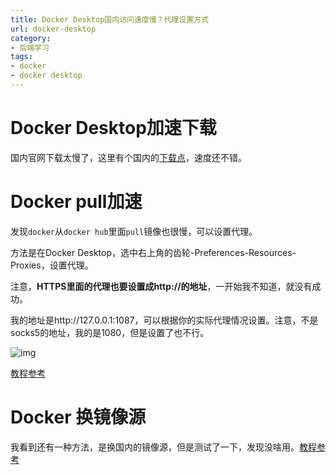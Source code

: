 ```yaml
---
title: Docker Desktop国内访问速度慢？代理设置方式
url: docker-desktop
category:
- 后端学习
tags:
- docker
- docker desktop
---
```


# Docker Desktop加速下载
国内官网下载太慢了，这里有个国内的[下载点](https://smartide.cn/zh/docs/install/docker/osx/)，速度还不错。

# Docker pull加速
发现`docker`从`docker hub`里面`pull`镜像也很慢，可以设置代理。

方法是在Docker Desktop，选中右上角的齿轮-Preferences-Resources-Proxies，设置代理。

注意，**HTTPS里面的代理也要设置成http://的地址**，一开始我不知道，就没有成功。

我的地址是http://127.0.0.1:1087，可以根据你的实际代理情况设置。注意，不是socks5的地址，我的是1080，但是设置了也不行。

![img](https://i.imgur.com/LoNkBY4.jpeg)

[教程参考](https://cloud.tencent.com/developer/ask/sof/108678559)

# Docker 换镜像源
我看到还有一种方法，是换国内的镜像源，但是测试了一下，发现没啥用。[教程参考](https://www.cnblogs.com/Flat-White/p/17107494.html)